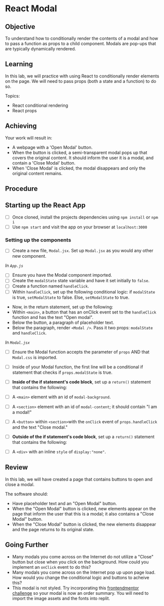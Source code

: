 # React Modal

## Objective

To understand how to conditionally render the contents of a modal and how to pass a function as props to a child component. Modals are pop-ups that are typically dynamically rendered.

## Learning

In this lab, we will practice with using React to conditionally render elements on the page. We will need to pass props (both a state and a function) to do so.

Topics:

- React conditional rendering
- React props

## Achieving

Your work will result in:

- A webpage with a 'Open Modal' button.
- When the button is clicked, a semi-transparent modal pops up that covers the original content. It should inform the user it is a modal, and contain a 'Close Modal' button.
- When 'Close Modal' is clicked, the modal disappears and only the original content remains.

## Procedure

## Starting up the React App
- [ ] Once cloned, install the projects dependencies using `npm install` or `npm i`
- [ ] Use `npm start` and visit the app on your browser at `localhost:3000`

### Setting up the components

- [ ] Create a new file, `Modal.jsx`. Set up `Modal.jsx` as you would any other new component. 

_In `App.js`_

- [ ] Ensure you have the Modal component imported.
- [ ] Create the `modalState` state variable and have it set initially to `false`.
- [ ] Create a function named `handleClick`.
- [ ] Within `handleClick`, set up the following conditional logic: if `modalState` is true, `setModalState` to false. Else, `setModalState` to true.
- Now, in the return statement, set up the following:
- Within `<main>`, a button that has an onClick event set to the `handleClick` function and has the text "Open modal".
- Below the button, a paragraph of placeholder text.
- Below the paragraph, render `<Modal />`. Pass it two props: `modalState` and `handleClick`.

_In `Modal.jsx`_

-  [ ] Ensure the Modal function accepts the parameter of `props` AND that `Modal.css` is imported.
-  [ ] Inside of your Modal function, the first line will be a conditional if statement that checks if `props.modalState` is true.
-  [ ] **Inside of the if statement's code block**, set up a `return()` statement that contains the following:
-  [ ] A `<main>` element with an id of `modal-background`.
-  [ ] A `<section>` element with an id of `modal-content`; it should contain "I am a modal!"
-  [ ] A `<button>` within `<section>`with the `onClick` event of `props.handleClick` and the text "Close modal."
-  [ ] **Outside of the if statement's code block**, set up a `return()` statement that contains the following:
-  [ ] A `<div>` with an inline `style` of `display:"none"`.


## Review

In this lab, we will have created a page that contains buttons to open and close a modal. 

The software should:

- Have placeholder text and an "Open Modal" button.
- When the "Open Modal" button is clicked, new elements appear on the page that inform the user that this is a modal; it also contains a "Close Modal" button.
- When the "Close Modal" button is clicked, the new elements disappear and the page returns to its original state.

## Going Further

- Many modals you come across on the Internet do not utilize a "Close" button but close when you click on the background. How could you implement an `onClick` event to do this?
- Many modals you come across on the Internet pop up upon page load. How would you change the conditional logic and buttons to acheive this?
- This modal is not styled. Try incorporating this [frontendmentor challenge](https://www.frontendmentor.io/challenges/order-summary-component-QlPmajDUj) so your modal is now an order summary. You will need to import the image assets and the fonts into replit.
